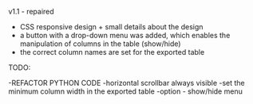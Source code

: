 v1.1 - repaired
- CSS responsive design + small details about the design
- a button with a drop-down menu was added, which enables the manipulation of columns in the table (show/hide)
- the correct column names are set for the exported table
  
TODO:

-REFACTOR PYTHON CODE
-horizontal scrollbar always visible
-set the minimum column width in the exported table
-option - show/hide menu
